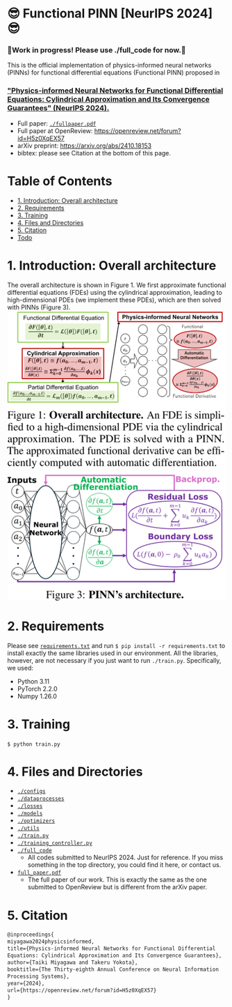 # 😎 Functional PINN [NeurIPS 2024] 😎 <!-- omit in toc -->
<!-- 
Table of contents: https://qiita.com/eyuta/items/b1a53f3da8c5f8e7f41d  
NeurIPS code guidelines: https://github.com/paperswithcode/releasing-research-code   
-->

### 🌟Work in progress! Please use ./full_code for now.🌟 <!-- omit in toc -->

This is the official implementation of physics-informed neural networks (PINNs) for functional differential equations (Functional PINN) proposed in


### ["Physics-informed Neural Networks for Functional Differential Equations: Cylindrical Approximation and Its Convergence Guarantees" (NeurIPS 2024).](./full_paper.pdf) <!-- omit in toc -->

- Full paper: [`./fullpaper.pdf`](./full_paper.pdf)
- Full paper at OpenReview: https://openreview.net/forum?id=H5z0XqEX57
- arXiv preprint: https://arxiv.org/abs/2410.18153
- bibtex: please see Citation at the bottom of this page.

# Table of Contents <!-- omit in toc -->

- [1. Introduction: Overall architecture](#1-introduction-overall-architecture)
- [2. Requirements](#2-requirements)
- [3. Training](#3-training)
- [4. Files and Directories](#4-files-and-directories)
- [5. Citation](#5-citation)
- [Todo](#todo)

# 1. Introduction: Overall architecture

The overall architecture is shown in Figure 1.
We first approximate functional differential equations (FDEs) using the cylindrical approximation, leading to high-dimensional PDEs (we implement these PDEs), which are then solved with PINNs (Figure 3).
![Overall architecture](./imgs/figure1.png)
![PINN](./imgs/figure3.png)

# 2. Requirements

Please see [`requirements.txt`](./requirements.txt) and run `$ pip install -r requirements.txt` to install exactly the same libraries used in our environment. All the libraries, however, are not necessary if you just want to run `./train.py`. Specifically, we used:

- Python 3.11
- PyTorch 2.2.0
- Numpy 1.26.0

# 3. Training

`$ python train.py`

# 4. Files and Directories

- [`./configs`](./configs)
- [`./dataprocesses`](./dataprocesses)
- [`./losses`](./losses)
- [`./models`](./models)
- [`./optimizers`](./optimizers)
- [`./utils`](./utils)
- [`./train.py`](./train.py)
- [`./training_controller.py`](./training_controller.py)
- [`./full_code`](./full_code)
  - All codes submitted to NeurIPS 2024. Just for reference. If you miss something in the top directory, you could find it here, or contact us.
- [`full_paper.pdf`](./full_paper.pdf)
  - The full paper of our work. This is exactly the same as the one submitted to OpenReview but is different from the arXiv paper.

# 5. Citation

```
@inproceedings{
miyagawa2024physicsinformed,
title={Physics-informed Neural Networks for Functional Differential Equations: Cylindrical Approximation and Its Convergence Guarantees},
author={Taiki Miyagawa and Takeru Yokota},
booktitle={The Thirty-eighth Annual Conference on Neural Information Processing Systems},
year={2024},
url={https://openreview.net/forum?id=H5z0XqEX57}
}
```
